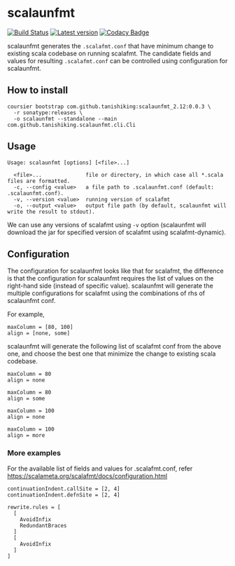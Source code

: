 # scalaunfmt
[![Build Status](https://travis-ci.com/tanishiking/scalaunfmt.svg?branch=master)](https://travis-ci.com/tanishiking/scalaunfmt)
[![Latest version](https://index.scala-lang.org/tanishiking/scalaunfmt/scalaunfmt/latest.svg)](https://index.scala-lang.org/tanishiking/scalaunfmt/scalaunfmt)
[![Codacy Badge](https://api.codacy.com/project/badge/Grade/f08c70f5d5c64cd882904f2be45256dd)](https://app.codacy.com/app/tanishiking/scalaunfmt?utm_source=github.com&utm_medium=referral&utm_content=tanishiking/scalaunfmt&utm_campaign=Badge_Grade_Dashboard)

scalaunfmt generates the `.scalafmt.conf` that have minimum change to existing scala codebase on running scalafmt.
The candidate fields and values for resulting `.scalafmt.conf` can be controlled using configuration for scalaunfmt.

## How to install
```
coursier bootstrap com.github.tanishiking:scalaunfmt_2.12:0.0.3 \
  -r sonatype:releases \
  -o scalaunfmt --standalone --main com.github.tanishiking.scalaunfmt.cli.Cli
```

## Usage
```
Usage: scalaunfmt [options] [<file>...]

  <file>...              file or directory, in which case all *.scala files are formatted.
  -c, --config <value>   a file path to .scalaunfmt.conf (default: .scalaunfmt.conf).
  -v, --version <value>  running version of scalafmt
  -o, --output <value>   output file path (by default, scalaunfmt will write the result to stdout).
```

We can use any versions of scalafmt using `-v` option (scalaunfmt will download the jar for specified version of scalafmt using scalafmt-dynamic).

## Configuration
The configuration for scalaunfmt looks like that for scalafmt, the difference is that the configuration for scalaunfmt requires the list of values on the right-hand side (instead of specific value).
scalaunfmt will generate the multiple configurations for scalafmt using the combinations of rhs of scalaunfmt conf.

For example,

```
maxColumn = [80, 100]
align = [none, some]
```

scalaunfmt will generate the following list of scalafmt conf from the above one, and choose the best one that minimize the change to existing scala codebase.

```
maxColumn = 80
align = none
```

```
maxColumn = 80
align = some
```

```
maxColumn = 100
align = none
```

```
maxColumn = 100
align = more
```

### More examples
For the available list of fields and values for .scalafmt.conf, refer https://scalameta.org/scalafmt/docs/configuration.html

```
continuationIndent.callSite = [2, 4]
continuationIndent.defnSite = [2, 4]
```

```
rewrite.rules = [
  [
    AvoidInfix
    RedundantBraces
  ]
  [
    AvoidInfix
  ]
]
```
